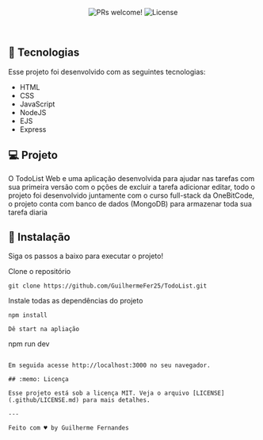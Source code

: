 

<p align="center">
 <img src="https://img.shields.io/static/v1?label=PRs&message=welcome&color=49AA26&labelColor=000000" alt="PRs welcome!" />

  <img alt="License" src="https://img.shields.io/static/v1?label=license&message=MIT&color=49AA26&labelColor=000000">
</p>

<br>

## 🚀 Tecnologias

Esse projeto foi desenvolvido com as seguintes tecnologias:

- HTML
- CSS
- JavaScript
- NodeJS
- EJS
- Express


## 💻 Projeto

O TodoList Web e uma aplicação desenvolvida para ajudar nas tarefas com sua primeira versão com o pções de excluir a tarefa adicionar editar, todo o projeto foi desenvolvido juntamente com o curso full-stack da OneBitCode, o projeto conta com banco de dados (MongoDB) para armazenar toda sua tarefa diaria 

## 💾 Instalação

Siga os passos a baixo para executar o projeto!

Clone o repositório

```
git clone https://github.com/GuilhermeFer25/TodoList.git
```

Instale todas as dependências do projeto

```
npm install
```
```
Dê start na apliação

```
npm run dev
```

Em seguida acesse http://localhost:3000 no seu navegador.

## :memo: Licença

Esse projeto está sob a licença MIT. Veja o arquivo [LICENSE](.github/LICENSE.md) para mais detalhes.

---

Feito com ♥ by Guilherme Fernandes
